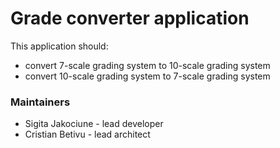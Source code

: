 # Grade converter application

This application should:
  - convert 7-scale grading system to 10-scale grading system
  - convert 10-scale grading system to 7-scale grading system
    

### Maintainers

- Sigita Jakociune - lead developer
- Cristian Betivu - lead architect
